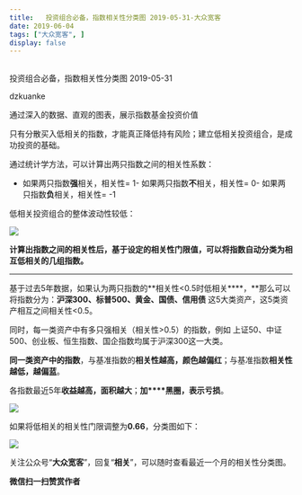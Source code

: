 ```yaml
---
title:   投资组合必备，指数相关性分类图 2019-05-31-大众宽客
date: 2019-06-04
tags: ["大众宽客", ]
display: false
---
```



## 



投资组合必备，指数相关性分类图 2019-05-31




dzkuanke




通过深入的数据、直观的图表，展示指数基金投资价值


只有分散买入低相关的指数<h-char unicode="ff0c" class=""><h-inner>，</h-inner></h-char>才能真正降低持有风险；建立低相关投资组合，是成功投资的基础。



通过统计学方法，可以计算出两只指数之间的相关性系数：
- 如果两只指数**强**相关，相关性= 1- 如果两只指数**不**相关，相关性= 0- 如果两只指数**负**相关，相关性= -1


低相关投资组合的整体波动性较低：

<img class="rich_pages" data-ratio="0.43453237410071943" data-s="300,640" src="https://mmbiz.qpic.cn/mmbiz_png/PKw3FQPmhIiaaI47NMuiaLicu1wiaX8HMdFhwueD4AGIwFVxicS8uhHpdWfPVfk6Aasc4zUJ3FZTGQoOfjtXovb7swg/640?wx_fmt=png" data-type="png" data-w="695" style=""/>



**计算出指数之间的相关性后，基于设定的相关性门限值，可以将指数自动分类为相互低相关的几组指数。**

****

基于过去5年数据，如果认为两只指数的**相关性&lt;0.5时低相关****，**那么可以将指数分为：**沪深300、标普500、黄金、国债、信用债** 这5大类资产，这5类资产相互之间相关性&lt;0.5。



同时，每一类资产中有多只强相关（相关性&gt;0.5）的指数，例如 上证50、中证500、创业板、恒生指数、国企指数均属于沪深300这一大类。



**同一类资产中的指数**，与基准指数的**相关性越高，颜色越偏红**；与基准指数**相关性越低，越偏蓝**。



各指数最近5年**收益越高，面积越大**；**加****黑圈，表示亏损**。

<img class="rich_pages" data-ratio="1.1428571428571428" data-s="300,640" src="https://mmbiz.qpic.cn/mmbiz_png/PKw3FQPmhIiaCvzImc3gNQqjw0iatNYUOz0vJBY8okussu01d25aRibEh9IOVn9xYF8zg2qcwBQFaQU8fHaP6cZXA/640?wx_fmt=png" data-type="png" data-w="840" style=""/>



如果将低相关的相关性门限调整为**0.66**，分类图如下：

<img class="rich_pages" data-ratio="1.7142857142857142" data-s="300,640" src="https://mmbiz.qpic.cn/mmbiz_png/PKw3FQPmhIiaCvzImc3gNQqjw0iatNYUOzJMmfOZFRnbbjs4Lt1RVTfKpIiaUbbaJET32IKAeHWXTKIDhT7ZqXo4A/640?wx_fmt=png" data-type="png" data-w="840" style=""/>



关注公众号“**大众宽客**”，回复“**相关**”，可以随时查看最近一个月的相关性分类图。


**微信扫一扫赞赏作者**